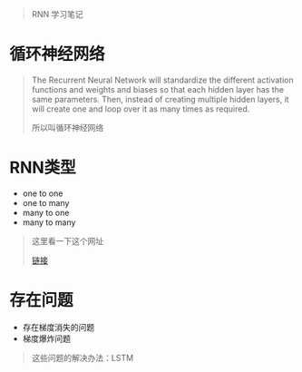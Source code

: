 > RNN 学习笔记
# 循环神经网络
> The Recurrent Neural Network will standardize the different activation functions and weights and biases so that each hidden layer has the same parameters. Then, instead of creating multiple hidden layers, it will create one and loop over it as many times as required. 
> 
> 所以叫循环神经网络
# RNN类型
* one to one
* one to many
* many to one
* many to many
> 这里看一下这个网址
>
> [链接](https://stanford.edu/~shervine/teaching/cs-230/cheatsheet-recurrent-neural-networks)
# 存在问题
* 存在梯度消失的问题
* 梯度爆炸问题
> 这些问题的解决办法：LSTM